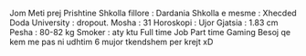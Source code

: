 Jom Meti prej Prishtine 
Shkolla fillore : Dardania
Shkolla e mesme : Xhecded Doda 
University : dropout.
Mosha : 31 
Horoskopi : Ujor
Gjatsia : 1.83 cm
Pesha : 80-82 kg
Smoker : aty ktu
Full time Job
Part time Gaming
Besoj qe kem me pas ni udhtim 6 mujor tkendshem per krejt xD 
